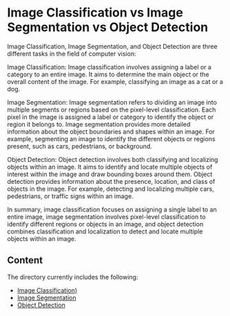 # Image Classification vs Image Segmentation vs Object Detection

Image Classification, Image Segmentation, and Object Detection are three different tasks in the field of computer vision:

Image Classification: Image classification involves assigning a label or a category to an entire image. It aims to determine the main object or the overall content of the image. For example, classifying an image as a cat or a dog.

Image Segmentation: Image segmentation refers to dividing an image into multiple segments or regions based on the pixel-level classification. Each pixel in the image is assigned a label or category to identify the object or region it belongs to. Image segmentation provides more detailed information about the object boundaries and shapes within an image. For example, segmenting an image to identify the different objects or regions present, such as cars, pedestrians, or background.

Object Detection: Object detection involves both classifying and localizing objects within an image. It aims to identify and locate multiple objects of interest within the image and draw bounding boxes around them. Object detection provides information about the presence, location, and class of objects in the image. For example, detecting and localizing multiple cars, pedestrians, or traffic signs within an image.

In summary, image classification focuses on assigning a single label to an entire image, image segmentation involves pixel-level classification to identify different regions or objects in an image, and object detection combines classification and localization to detect and locate multiple objects within an image.

## Content
The directory currently includes the following:

- [Image Classification)](./01_Image%20Classification/ )
- [Image Segmentation](./02_Image%20Segmentation/ )
- [Object Detection](./03_Object%20Detection/) 